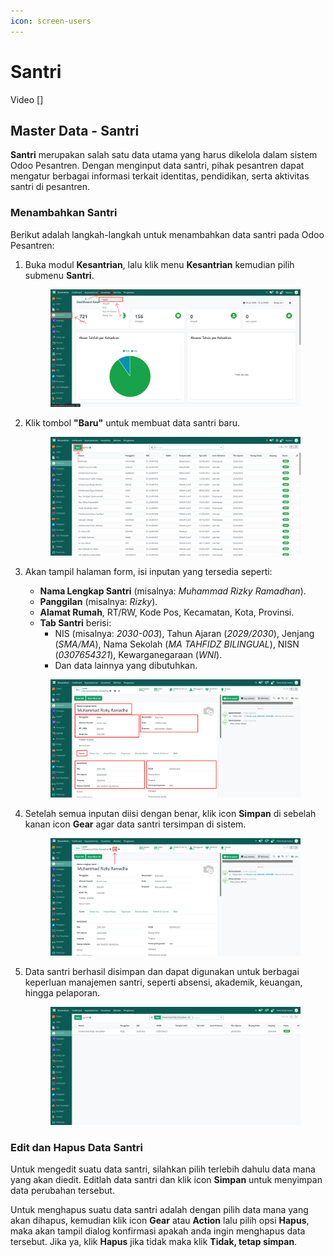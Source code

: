 ```yaml
---
icon: screen-users
---
```


# Santri

Video \[]

## Master Data - Santri

**Santri** merupakan salah satu data utama yang harus dikelola dalam sistem Odoo Pesantren. Dengan menginput data santri, pihak pesantren dapat mengatur berbagai informasi terkait identitas, pendidikan, serta aktivitas santri di pesantren.

### Menambahkan Santri

Berikut adalah langkah-langkah untuk menambahkan data santri pada Odoo Pesantren:

1.  Buka modul **Kesantrian**, lalu klik menu **Kesantrian** kemudian pilih submenu **Santri**.

    <figure><img src="../../.gitbook/assets/images-123.png" alt=""><figcaption></figcaption></figure>


2.  Klik tombol **"Baru"** untuk membuat data santri baru.

    <figure><img src="../../.gitbook/assets/images-124.png" alt=""><figcaption></figcaption></figure>


3.  Akan tampil halaman form, isi inputan yang tersedia seperti:

    * **Nama Lengkap Santri** (misalnya: _Muhammad Rizky Ramadhan_).
    * **Panggilan** (misalnya: _Rizky_).
    * **Alamat Rumah**, RT/RW, Kode Pos, Kecamatan, Kota, Provinsi.
    * **Tab Santri** berisi:
      * NIS (misalnya: _2030-003_), Tahun Ajaran (_2029/2030_), Jenjang (_SMA/MA_), Nama Sekolah (_MA TAHFIDZ BILINGUAL_), NISN (_0307654321_), Kewarganegaraan (_WNI_).
      * Dan data lainnya yang dibutuhkan.

    <figure><img src="../../.gitbook/assets/images-125.png" alt=""><figcaption></figcaption></figure>


4.  Setelah semua inputan diisi dengan benar, klik icon **Simpan** di sebelah kanan icon **Gear** agar data santri tersimpan di sistem.

    <figure><img src="../../.gitbook/assets/images-126.png" alt=""><figcaption></figcaption></figure>


5.  Data santri berhasil disimpan dan dapat digunakan untuk berbagai keperluan manajemen santri, seperti absensi, akademik, keuangan, hingga pelaporan.

    <figure><img src="../../.gitbook/assets/images-127.png" alt=""><figcaption></figcaption></figure>

### Edit dan Hapus Data Santri

Untuk mengedit suatu data santri, silahkan pilih terlebih dahulu data mana yang akan diedit. Editlah data santri dan klik icon **Simpan** untuk menyimpan data perubahan tersebut.

Untuk menghapus suatu data santri adalah dengan pilih data mana yang akan dihapus, kemudian klik icon **Gear** atau **Action** lalu pilih opsi **Hapus**, maka akan tampil dialog konfirmasi apakah anda ingin menghapus data tersebut. Jika ya, klik **Hapus** jika tidak maka klik **Tidak, tetap simpan**.
